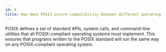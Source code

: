 ```yaml
---
id: 4
title: How does POSIX ensure compatibility between different operating systems?
---
```


POSIX defines a set of standard APIs, system calls, and command-line utilities that all POSIX-compliant operating systems must implement. This ensures that programs written to the POSIX standard will run the same way on any POSIX-compliant operating system.
